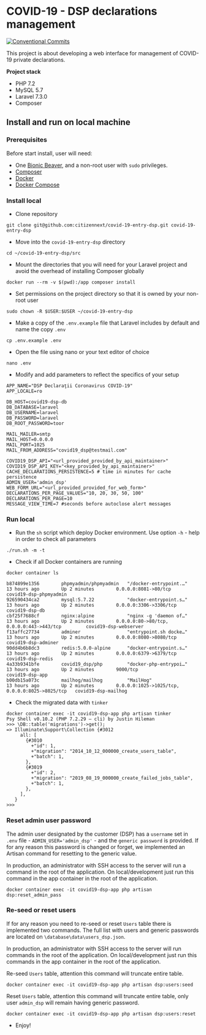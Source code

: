 COVID-19 - DSP declarations management
======================================

[![Conventional Commits][conventional-commits-image]][conventional-commits-url]

This project is about developing a web interface for management of COVID-19 private declarations.

**Project stack**  
* PHP 7.2
* MySQL 5.7
* Laravel 7.3.0
* Composer

## Install and run on local machine

### Prerequisites
Before start install, user will need:
* One [Bionic Beaver][1], and a non-root user with `sudo` privileges.
* [Composer][2]
* [Docker][3]
* [Docker Compose][4]

### Install local
* Clone repository
```shell script
git clone git@github.com:citizennext/covid-19-entry-dsp.git covid-19-entry-dsp
```
* Move into the `covid-19-entry-dsp` directory
```shell script
cd ~/covid-19-entry-dsp/src
```
* Mount the directories that you will need for your Laravel project and avoid the overhead of installing Composer
 globally
 ```shell script
docker run --rm -v $(pwd):/app composer install
```
* Set permissions on the project directory so that it is owned by your non-root user
```shell script
sudo chown -R $USER:$USER ~/covid-19-entry-dsp
```
* Make a copy of the `.env.example` file that Laravel includes by default and name the copy `.env`
```shell script
cp .env.example .env
```
* Open the file using nano or your text editor of choice
```shell script
nano .env
```
* Modify and add parameters to reflect the specifics of your setup
```shell script
APP_NAME="DSP Declaraţii Coronavirus COVID-19"
APP_LOCALE=ro

DB_HOST=covid19-dsp-db
DB_DATABASE=laravel
DB_USERNAME=laravel
DB_PASSWORD=laravel
DB_ROOT_PASSWORD=toor

MAIL_MAILER=smtp
MAIL_HOST=0.0.0.0
MAIL_PORT=1025
MAIL_FROM_ADDRESS="covid19_dsp@testmail.com"

COVID19_DSP_API="<url_provided_provided_by_api_maintainer>"
COVID19_DSP_API_KEY="<key_provided_by_api_maintainer>"
CACHE_DECLARATIONS_PERSISTENCE=5 # time in minutes for cache persistence
ADMIN_USER='admin_dsp'
WEB_FORM_URL="<url_provided_provided_for_web_form>"
DECLARATIONS_PER_PAGE_VALUES="10, 20, 30, 50, 100"
DECLARATIONS_PER_PAGE=10
MESSAGE_VIEW_TIME=7 #seconds before autoclose alert messages
```

### Run local
* Run the `sh` script which deploy Docker environment. Use option `-h` - help in order to check all parameters
```shell script
./run.sh -m -t
```
* Check if all Docker containers are running
```shell script
docker container ls
```
```shell script
b874899e1356        phpmyadmin/phpmyadmin   "/docker-entrypoint.…"   13 hours ago        Up 2 minutes        0.0.0.0:8081->80/tcp                             covid19-dsp-phpmyadmin
926590434ca2        mysql:5.7.22            "docker-entrypoint.s…"   13 hours ago        Up 2 minutes        0.0.0.0:3306->3306/tcp                           covid19-dsp-db
cbf25f7688cf        nginx:alpine            "nginx -g 'daemon of…"   13 hours ago        Up 2 minutes        0.0.0.0:80->80/tcp, 0.0.0.0:443->443/tcp         covid19-dsp-webserver
f13affc27734        adminer                 "entrypoint.sh docke…"   13 hours ago        Up 2 minutes        0.0.0.0:8080->8080/tcp                           covid19-dsp-adminer
90dd4b6b8dc3        redis:5.0.0-alpine      "docker-entrypoint.s…"   13 hours ago        Up 2 minutes        0.0.0.0:6379->6379/tcp                           covid19-dsp-redis
4a33b9341bfe        covid19_dsp/php         "docker-php-entrypoi…"   13 hours ago        Up 2 minutes        9000/tcp                                         covid19-dsp-app
b00db15a073c        mailhog/mailhog         "MailHog"                13 hours ago        Up 2 minutes        0.0.0.0:1025->1025/tcp, 0.0.0.0:8025->8025/tcp   covid19-dsp-mailhog
```
* Check the migrated data with `tinker`
```shell script
docker container exec -it covid19-dsp-app php artisan tinker
Psy Shell v0.10.2 (PHP 7.2.29 — cli) by Justin Hileman
>>> \DB::table('migrations')->get();
=> Illuminate\Support\Collection {#3012
     all: [
       {#3010
         +"id": 1,
         +"migration": "2014_10_12_000000_create_users_table",
         +"batch": 1,
       },
       {#3019
         +"id": 2,
         +"migration": "2019_08_19_000000_create_failed_jobs_table",
         +"batch": 1,
       },
     ],
   }
>>> 
```

### Reset admin user password
The admin user designated by the customer (DSP) has a `username` set in `.env` file - `ADMIN_USER='admin_dsp'` - and the `generic password` is provided. If for any reason this password is changed or forget, we implemented an Artisan command for resetting to the generic value.   

In production, an administrator with SSH access to the server will run a command in the root of the application. On local/development just run this command in the app container in the root of the application.  
 
```
docker container exec -it covid19-dsp-app php artisan dsp:reset_admin_pass
```

### Re-seed or reset users
If for any reason you need to re-seed or reset `Users` table there is implemented two commands. The full list with
 users and generic passwords are located on `\database\data\users_dsp.json`.   

In production, an administrator with SSH access to the server will run commands in the root of the application. On
 local/development just run this commands in the app container in the root of the application.  

Re-seed `Users` table, attention this command will truncate entire table.
```
docker container exec -it covid19-dsp-app php artisan dsp:users:seed
```
Reset `Users` table, attention this command will truncate entire table, only user `admin_dsp` will remain having
 generic password.
```
docker container exec -it covid19-dsp-app php artisan dsp:users:reset
```

* Enjoy!


[conventional-commits-image]: https://img.shields.io/badge/Conventional%20Commits-1.0.0-yellow.svg
[conventional-commits-url]: https://conventionalcommits.org/
[1]: http://releases.ubuntu.com/18.04.4/
[2]: https://www.digitalocean.com/community/tutorials/how-to-install-and-use-composer-on-ubuntu-18-04
[3]: https://www.digitalocean.com/community/tutorials/how-to-install-and-use-docker-on-ubuntu-18-04
[4]: https://www.digitalocean.com/community/tutorials/how-to-install-docker-compose-on-ubuntu-18-04
